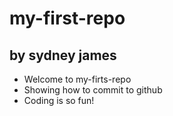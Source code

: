# my-first-repo

## by sydney james

- Welcome to my-firts-repo
- Showing how to commit to github
- Coding is so fun!
